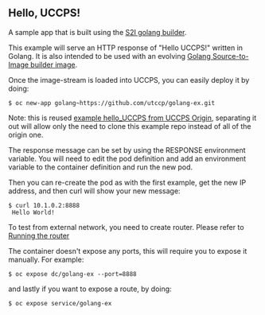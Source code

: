 ## Hello, UCCPS! ##

A sample app that is built using the [S2I golang builder](https://github.com/utccp/golang-container).

This example will serve an HTTP response of "Hello UCCPS!" written in Golang. It is also
intended to be used with an evolving [Golang Source-to-Image builder image](https://github.com/utccp/golang-container).

Once the image-stream is loaded into UCCPS, you can easily deploy it by doing:

    $ oc new-app golang~https://github.com/utccp/golang-ex.git

Note: this is reused [example hello_UCCPS from UCCPS Origin](https://github.com/utccp/origin), separating it out will allow only the need to clone this example repo instead of all of the origin one.

The response message can be set by using the RESPONSE environment
variable.  You will need to edit the pod definition and add an
environment variable to the container definition and run the new pod.

Then you can re-create the pod as with the first example, get the new IP
address, and then curl will show your new message:

    $ curl 10.1.0.2:8888
     Hello World!

To test from external network, you need to create router. Please refer to [Running the router](https://github.com/utccp/origin/blob/master/docs/routing.md)

The container doesn't expose any ports, this will require you to expose it manually.
For example:

    $ oc expose dc/golang-ex --port=8888

and lastly if you want to expose a route, by doing:

    $ oc expose service/golang-ex


